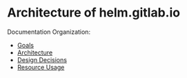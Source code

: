 # Architecture of helm.gitlab.io

Documentation Organization:

- [Goals](goals.md)
- [Architecture](architecture.md)
- [Design Decisions](decisions.md)
- [Resource Usage](resource-usage.md)
